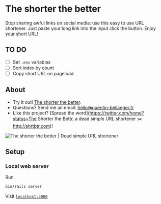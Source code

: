 # The shorter the better
Stop sharing awful links on social media: use this easy to use URL shortener. Just paste your long link into the input click the button. Enjoy your short URL!

## TO DO

- [ ] Set `.env` variables
- [ ] Sort index by count
- [ ] Copy short URL on pageload

## About

* Try it out! [The shorter the better](http://shrtbtr.com).
* Questions? Send me an email: [hello@quentin-bellanger.fr](mailto:hello@quentin-bellanger.fr)
* Like this project? [Spread the word](https://twitter.com/home?status=The Shorter the Bettr, a dead simple URL shortener ✂️ http://shrtbtr.com)!

![The shorter the better | Dead simple URL shortener](http://i.imgur.com/ltMVeRf.jpg)

## Setup

### Local web server

Run
```sh
bin/rails server
```

Visit [`localhost:3000`](http://localhost:3000)
